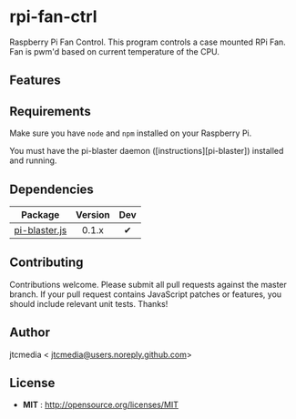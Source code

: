 # rpi-fan-ctrl

Raspberry Pi Fan Control. This program controls a case mounted RPi Fan. Fan is pwm'd based on current temperature of the CPU.

## Features

## Requirements
Make sure you have `node` and `npm` installed on your Raspberry Pi.

You must have the pi-blaster daemon ([instructions][pi-blaster]) installed and running.

## Dependencies

Package | Version | Dev
--- |:---:|:---:
[pi-blaster.js](https://www.npmjs.com/package/pi-blaster.js) | 0.1.x | ✔


## Contributing

Contributions welcome. Please submit all pull requests against the master branch. If your pull request contains JavaScript patches or features, you should include relevant unit tests. Thanks!

## Author

jtcmedia < jtcmedia@users.noreply.github.com>

## License

 - **MIT** : http://opensource.org/licenses/MIT
